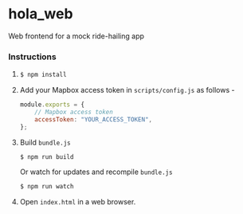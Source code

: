 # hola_web
Web frontend for a mock ride-hailing app

### Instructions
1. ```sh
   $ npm install
   ```
2. Add your Mapbox access token in `scripts/config.js` as follows -
    ```javascript
    module.exports = {
        // Mapbox access token
        accessToken: "YOUR_ACCESS_TOKEN",
    };
    ```
3. Build `bundle.js`
   ```sh
   $ npm run build
   ```
   Or watch for updates and recompile `bundle.js`
   ```sh
   $ npm run watch
   ```
4. Open `index.html` in a web browser.
   


